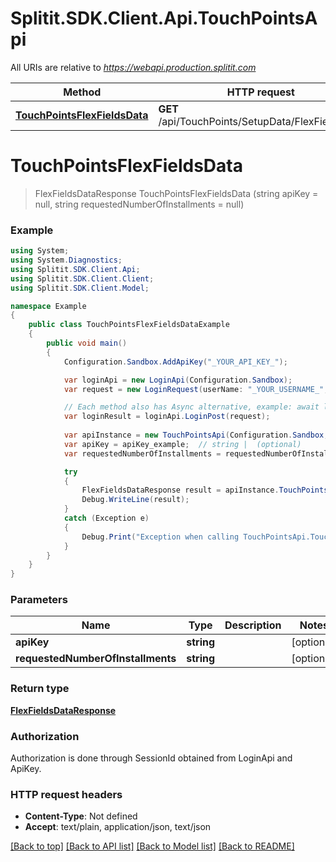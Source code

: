 # Splitit.SDK.Client.Api.TouchPointsApi

All URIs are relative to *https://webapi.production.splitit.com*

Method | HTTP request | Description
------------- | ------------- | -------------
[**TouchPointsFlexFieldsData**](TouchPointsApi.md#touchpointsflexfieldsdata) | **GET** /api/TouchPoints/SetupData/FlexFieldsData | 


<a name="touchpointsflexfieldsdata"></a>
# **TouchPointsFlexFieldsData**
> FlexFieldsDataResponse TouchPointsFlexFieldsData (string apiKey = null, string requestedNumberOfInstallments = null)



### Example
```csharp
using System;
using System.Diagnostics;
using Splitit.SDK.Client.Api;
using Splitit.SDK.Client.Client;
using Splitit.SDK.Client.Model;

namespace Example
{
    public class TouchPointsFlexFieldsDataExample
    {
        public void main()
        {
            Configuration.Sandbox.AddApiKey("_YOUR_API_KEY_");

            var loginApi = new LoginApi(Configuration.Sandbox);
            var request = new LoginRequest(userName: "_YOUR_USERNAME_", password: "_YOUR_PASSWORD_");

            // Each method also has Async alternative, example: await loginApi.LoginPostAsync(...)
            var loginResult = loginApi.LoginPost(request);
            
            var apiInstance = new TouchPointsApi(Configuration.Sandbox, sessionId: loginResult.SessionId);
            var apiKey = apiKey_example;  // string |  (optional) 
            var requestedNumberOfInstallments = requestedNumberOfInstallments_example;  // string |  (optional) 

            try
            {
                FlexFieldsDataResponse result = apiInstance.TouchPointsFlexFieldsData(apiKey, requestedNumberOfInstallments);
                Debug.WriteLine(result);
            }
            catch (Exception e)
            {
                Debug.Print("Exception when calling TouchPointsApi.TouchPointsFlexFieldsData: " + e.Message );
            }
        }
    }
}
```

### Parameters

Name | Type | Description  | Notes
------------- | ------------- | ------------- | -------------
 **apiKey** | **string**|  | [optional] 
 **requestedNumberOfInstallments** | **string**|  | [optional] 

### Return type

[**FlexFieldsDataResponse**](FlexFieldsDataResponse.md)

### Authorization

Authorization is done through SessionId obtained from LoginApi and ApiKey.

### HTTP request headers

 - **Content-Type**: Not defined
 - **Accept**: text/plain, application/json, text/json

[[Back to top]](#) [[Back to API list]](../README.md#documentation-for-api-endpoints) [[Back to Model list]](../README.md#documentation-for-models) [[Back to README]](../README.md)

